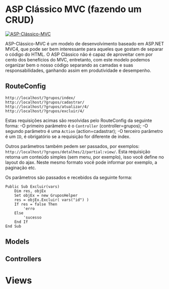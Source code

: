 # ASP Clássico MVC (fazendo um CRUD)

[![ASP-Clássico-MVC](http://pilaronline.net/namiinfo/wp-content/uploads/2012/01/logo_asp.png)](http://pilaronline.net/namiinfo/wp-content/uploads/2012/01/logo_asp.png)

ASP-Clássico-MVC é um modelo de desenvolvimento baseado em ASP.NET MVC4, que pode ser bem interessante para aqueles que gostam de separar o código do HTML.
O ASP Clássico não é capaz de aproveitar cem por cento dos benefícios do MVC, entretanto, com este modelo podemos organizar bem o nosso código separando as camadas e suas responsabilidades, ganhando assim em produtividade e desempenho.


## RouteConfig
```
http://localhost/?grupos/index/
http://localhost/?grupos/cadastrar/
http://localhost/?grupos/atualizar/4/
http://localhost/?grupos/excluir/4/

```
Estas requisições acimas são resolvidas pelo RouteConfig da seguinte forma:
-O primeiro parâmetro é o `Controller` (controller=grupos);
-O segundo parâmetro é uma `Action` (action=cadastrar);
-O terceiro parâmetro é um `ID`, é obrigatório se a requisição for diferente de index.

Outros parâmetros também pedem ser passados, por exemplos:
`http://localhost/?grupos/detalhes/2/partial:view/`.
Esta requisição retorna um conteúdo simples (sem menu, por exemplo), isso você define no layout do 
ajax. Neste mesmo formato você pode informar por exemplo, a paginação etc.

Os parâmetros são passados e recebidos da seguinte forma:

```
Public Sub Excluir(vars)
    Dim res, objEx
    Set objEx = new GruposHelper
    res = objEx.Excluir( vars("id") )
    If res = false Then
        'erro
    Else
        'sucesso
    End If
End Sub
```





## Models




## Controllers


# Views

